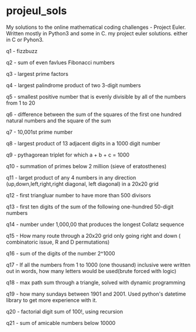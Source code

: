 # projeul_sols
My solutions to the online mathematical coding challenges - Project Euler. Written mostly in Python3 and some in C.
my project euler solutions. either in C or Pyhon3.

q1 - fizzbuzz

q2 - sum of even favlues Fibonacci numbers

q3 - largest prime factors

q4 - largest palindrome product of two 3-digit numbers

q5 - smallest positive number that is evenly divisible by all of the numbers from 1 to 20

q6 - difference between the sum of the squares of the first one hundred natural numbers and the square of the sum

q7 - 10,001st prime number

q8 - largest product of 13 adjacent digits in a 1000 digit number

q9 - pythagorean triplet for which a + b + c = 1000

q10 - summation of primes below 2 million (sieve of eratosthenes)

q11 - larget product of any 4 numbers in any direction (up,down,left,right,right diagonal, left diagonal) in a 20x20 grid

q12 - first triangluar number to have more than 500 divisors

q13 - first ten digits of the sum of the following one-hundred 50-digit numbers

q14 - number under 1,000,00 that produces the longest Collatz sequence

q15 - How many route through a 20x20 grid only going right and down ( combinatoric issue, R and D permutations)

q16 -  sum of the digits of the number 2^1000

q17 - If all the numbers from 1 to 1000 (one thousand) inclusive were written out in words,
how many letters would be used(brute forced with logic)

q18 - max path sum through a triangle, solved with dynamic programming

q19 - how many sundays between 1901 and 2001. Used python's datetime library to get more experience with it.

q20 - factorial digit sum of 100!, using recursion

q21 - sum of amicable numbers below 10000
